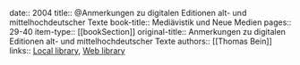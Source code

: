 date:: 2004
title:: @Anmerkungen zu digitalen Editionen alt- und mittelhochdeutscher Texte
book-title:: Mediävistik und Neue Medien
pages:: 29-40
item-type:: [[bookSection]]
original-title:: Anmerkungen zu digitalen Editionen alt- und mittelhochdeutscher Texte
authors:: [[Thomas Bein]]
links:: [Local library](zotero://select/groups/2386895/items/EVLQMJ2W), [Web library](https://www.zotero.org/groups/2386895/items/EVLQMJ2W)
